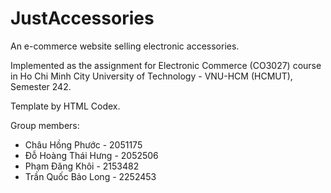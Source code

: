 # JustAccessories

An e-commerce website selling electronic accessories.

Implemented as the assignment for Electronic Commerce (CO3027) course in Ho Chi Minh City University of Technology - VNU-HCM (HCMUT), Semester 242.

Template by HTML Codex.

Group members:
- Châu Hồng Phước - 2051175
- Đỗ Hoàng Thái Hưng - 2052506
- Phạm Đăng Khôi - 2153482
- Trần Quốc Bảo Long - 2252453
